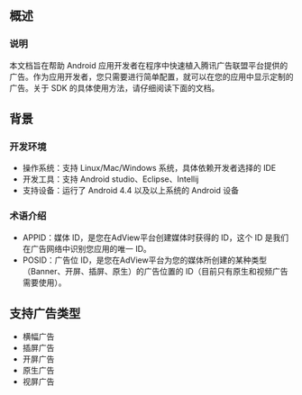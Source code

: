 ## 概述

### 说明

  本文档旨在帮助 Android 应用开发者在程序中快速植入腾讯广告联盟平台提供的广告。作为应用开发者，您只需要进行简单配置，就可以在您的应用中显示定制的广告。关于 SDK 的具体使用方法，请仔细阅读下面的文档。
  
## 背景

### 开发环境
- 操作系统：支持 Linux/Mac/Windows 系统，具体依赖开发者选择的 IDE
- 开发工具：支持 Android studio、Eclipse、Intellij
- 支持设备：运行了 Android 4.4 以及以上系统的 Android 设备

### 术语介绍
- APPID：媒体 ID，是您在AdView平台创建媒体时获得的 ID，这个 ID 是我们在广告网络中识别您应用的唯一 ID。
- POSID：广告位 ID，是您在AdView平台为您的媒体所创建的某种类型（Banner、开屏、插屏、原生）的广告位置的 ID（目前只有原生和视频广告需要使用）。

## 支持广告类型

- 横幅广告
- 插屏广告
- 开屏广告
- 原生广告
- 视屏广告


